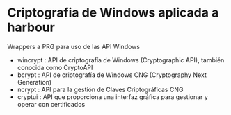 # Criptografia de Windows aplicada a harbour

Wrappers a PRG para uso de las API Windows
- wincrypt : API de criptografía de Windows (Cryptographic API), también conocida como CryptoAPI
- bcrypt 	: API de criptografía de Windows CNG (Cryptography Next Generation)
- ncrypt 	: API para la gestión de Claves Criptográficas CNG
- cryptui	: API que proporciona una interfaz gráfica para gestionar y operar con certificados
